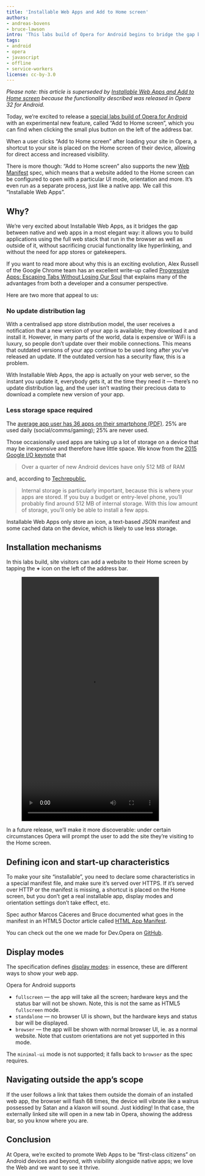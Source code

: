 ```yaml
---
title: 'Installable Web Apps and Add to Home screen'
authors:
- andreas-bovens
- bruce-lawson
intro: 'This labs build of Opera for Android begins to bridge the gap between the native and web apps’ user experience.'
tags:
- android
- opera
- javascript
- offline
- service-workers
license: cc-by-3.0
---
```

*Please note: this article is superseded by [Installable Web Apps and Add to Home screen](/articles/installable-web-apps/) because the functionality described was released in Opera 32 for Android.*

Today, we’re excited to release a [special labs build of Opera for Android](http://www.opera.com/download/get/?partner=www&product=android&level=Developer) with an experimental new feature, called “Add to Home screen”, which you can find when clicking the small plus button on the left of the address bar.

When a user clicks “Add to Home screen” after loading your site in Opera, a shortcut to your site is placed on the Home screen of their device, allowing for direct access and increased visibility.

There is more though: “Add to Home screen” also supports the new [Web Manifest](https://w3c.github.io/manifest/) spec, which means that a website added to the Home screen can be configured to open with a particular UI mode, orientation and more. It’s even run as a separate process, just like a native app. We call this “Installable Web Apps”.

## Why?

We’re very excited about Installable Web Apps, as it bridges the gap between native and web apps in a most elegant way: it allows you to build applications using the full web stack that run in the browser as well as outside of it, without sacrificing crucial functionality like hyperlinking, and without the need for app stores or gatekeepers.

If you want to read more about why this is an exciting evolution, Alex Russell of the Google Chrome team has an excellent write-up called [Progressive Apps: Escaping Tabs Without Losing Our Soul](https://infrequently.org/2015/06/progressive-apps-escaping-tabs-without-losing-our-soul/) that explains many of the advantages from both a developer and a consumer perspective.

Here are two more that appeal to us:

### No update distribution lag

With a centralised app store distribution model, the user receives a notification that a new version of your app is available; they download it and install it. However, in many parts of the world, data is expensive or WiFi is a luxury, so people don’t update over their mobile connections. This means that outdated versions of your app continue to be used long after you’ve released an update. If the outdated version has a security flaw, this is a problem.

With Installable Web Apps, the app is actually on your web server, so the instant you update it, everybody gets it, at the time they need it — there’s no update distribution lag, and the user isn’t wasting their precious data to download a complete new version of your app.

### Less storage space required

The [average app user has 36 apps on their smartphone (PDF)](https://think.storage.googleapis.com/docs/mobile-app-marketing-insights.pdf). 25% are used daily (social/comms/gaming); 25% are never used.

Those occasionally used apps are taking up a lot of storage on a device that may be inexpensive and therefore have little space. We know from the [2015 Google I/O keynote](https://www.youtube.com/watch?v=7V-fIGMDsmE&feature=youtu.be&t=1h21m30s) that

> Over a quarter of new Android devices have only 512 MB of RAM

and, according to [Techrepublic](vhttp://www.techrepublic.com/article/ram-a-lama-dont-be-a-ding-ding-about-android-storage/),

> Internal storage is particularly important, because this is where your apps are stored. If you buy a budget or entry-level phone, you’ll probably find around 512 MB of internal storage. With this low amount of storage, you’ll only be able to install a few apps.

Installable Web Apps only store an icon, a text-based JSON manifest and some cached data on the device, which is likely to use less storage.

## Installation mechanisms

In this labs build, site visitors can add a website to their Home screen by tapping the **+** icon on the left of the address bar.

<figure block="figure">
	<video elem="media" mod="center" width="360" height="640" controls>
		<source src="{{ page.id }}/screen.mp4" type="video/mp4">
		<source src="{{ page.id }}/screen.webm" type="video/webm">
	</video>
</figure>

In a future release, we’ll make it more discoverable: under certain circumstances Opera will prompt the user to add the site they’re visiting to the Home screen.

## Defining icon and start-up characteristics

To make your site “installable”, you need to declare some characteristics in a special manifest file, and make sure it’s served over HTTPS. If it’s served over HTTP or the manifest is missing, a shortcut is placed on the Home screen, but you don’t get a real installable app, display modes and orientation settings don’t take effect, etc.

Spec author Marcos Cáceres and Bruce documented what goes in the manifest in an HTML5 Doctor article called [HTML App Manifest](http://html5doctor.com/web-manifest-specification/#appname).

You can check out the one we made for Dev.Opera on [GitHub](https://github.com/operasoftware/devopera/blob/master/devopera.webmanifest).

## Display modes

The specification defines [display modes](https://w3c.github.io/manifest/#display-modes): in essence, these are different ways to show your web app.

Opera for Android supports

- `fullscreen` — the app will take all the screen; hardware keys and the status bar will not be shown. Note, this is not the same as HTML5 `fullscreen` mode.
- `standalone` — no browser UI is shown, but the hardware keys and status bar will be displayed.
- `browser` — the app will be shown with normal browser UI, ie. as a normal website. Note that custom orientations are not yet supported in this mode.

The `minimal-ui` mode is not supported; it falls back to `browser` as the spec requires.

## Navigating outside the app’s scope

If the user follows a link that takes them outside the domain of an installed web app, the browser will flash 68 times, the device will vibrate like a walrus possessed by Satan and a klaxon will sound. Just kidding! In that case, the externally linked site will open in a new tab in Opera, showing the address bar, so you know where you are.

## Conclusion

At Opera, we’re excited to promote Web Apps to be “first-class citizens” on Android devices and beyond, with visibility alongside native apps; we love the Web and we want to see it thrive.
